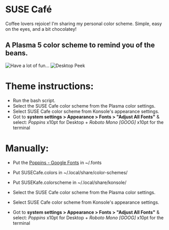 # SUSE Café
  Coffee lovers rejoice! I'm sharing my personal color scheme. Simple, easy on the eyes, and a bit chocolatey!
## A Plasma 5 color scheme to remind you of the beans.
![Have a lot of fun...](https://i.imgur.com/4EGIcud.png)
![Desktop Peek](https://i.imgur.com/IyhJa9N.png)
# Theme instructions:
* Run the bash script.
* Select the SUSE Cafe color scheme from the Plasma color settings.
* Select SUSE Cafe color scheme from Konsole's appearance settings.
* Got to **system settings > Appearance > Fonts > "Adjust All Fonts"** & select: _Poppins_ x10pt for Desktop + _Roboto Mono [GOOG]_ x10pt for the terminal
# Manually:
* Put the [Poppins - Google Fonts](https://fonts.google.com/specimen/Poppins?query=poppins%22) in ~/.fonts
* Put SUSECafe.colors in ~/.local/share/color-schemes/
* Put SUSEKafe.colorscheme in ~/.local/share/konsole/

* Select the SUSE Cafe color scheme from the Plasma color settings.
* Select SUSE Cafe color scheme from Konsole's appearance settings.
* Got to **system settings > Appearance > Fonts > "Adjust All Fonts"** & select: _Poppins_ x10pt for Desktop + _Roboto Mono [GOOG]_ x10pt for the terminal
